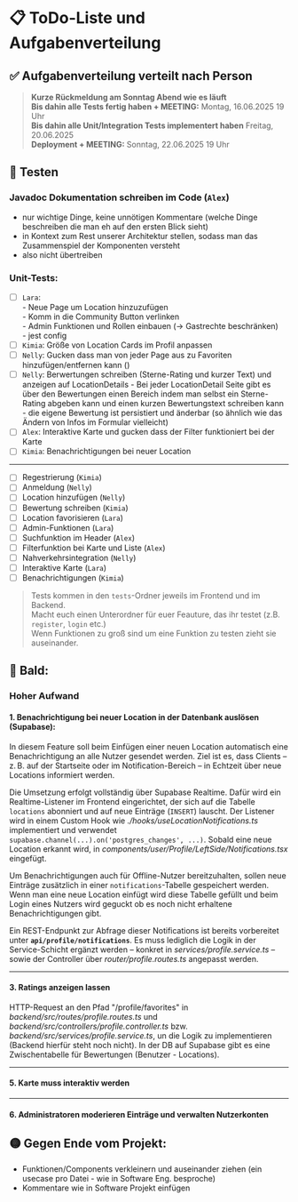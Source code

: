 # 📋 ToDo-Liste und Aufgabenverteilung

## ✅ Aufgabenverteilung verteilt nach Person

> **Kurze Rückmeldung am Sonntag Abend wie es läuft** <br>
> **Bis dahin alle Tests fertig haben + MEETING:** Montag, 16.06.2025 19 Uhr <br>
> **Bis dahin alle Unit/Integration Tests implementert haben** Freitag, 20.06.2025 <br>
> **Deployment + MEETING:** Sonntag, 22.06.2025 19 Uhr

## 🧪 Testen

### Javadoc Dokumentation schreiben im Code (`Alex`)

- nur wichtige Dinge, keine unnötigen Kommentare (welche Dinge beschreiben die man eh auf den ersten Blick sieht)
- in Kontext zum Rest unserer Architektur stellen, sodass man das Zusammenspiel der Komponenten versteht
- also nicht übertreiben

### Unit-Tests:

- [ ] `Lara`: <br>
      - Neue Page um Location hinzuzufügen <br>
      - Komm in die Community Button verlinken <br>
      - Admin Funktionen und Rollen einbauen (-> Gastrechte beschränken) <br>
      - jest config
- [ ] `Kimia`: Größe von Location Cards im Profil anpassen
- [ ] `Nelly`: Gucken dass man von jeder Page aus zu Favoriten hinzufügen/entfernen kann ()
- [ ] `Nelly`: Berwertungen schreiben (Sterne-Rating und kurzer Text) und anzeigen auf LocationDetails - Bei jeder LocationDetail Seite gibt es über den Bewertungen einen Bereich indem man selbst ein
      Sterne-Rating abgeben kann und einen kurzen Bewertungstext schreiben kann - die eigene Bewertung ist persistiert und änderbar (so ähnlich wie das Ändern von Infos im Formular vielleicht)
- [ ] `Alex`: Interaktive Karte und gucken dass der Filter funktioniert bei der Karte
- [ ] `Kimia`: Benachrichtigungen bei neuer Location

---

- [ ] Regestrierung (`Kimia`)
- [ ] Anmeldung (`Nelly`)
- [ ] Location hinzufügen (`Nelly`)
- [ ] Bewertung schreiben (`Kimia`)
- [ ] Location favorisieren (`Lara`)
- [ ] Admin-Funktionen (`Lara`)
- [ ] Suchfunktion im Header (`Alex`)
- [ ] Filterfunktion bei Karte und Liste (`Alex`)
- [ ] Nahverkehrsintegration (`Nelly`)
- [ ] Interaktive Karte (`Lara`)
- [ ] Benachrichtigungen (`Kimia`)

> Tests kommen in den `tests`-Ordner jeweils im Frontend und im Backend.<br>
> Macht euch einen Unterordner für euer Feauture, das ihr testet (z.B. `register`, `login` etc.) <br>
> Wenn Funktionen zu groß sind um eine Funktion zu testen zieht sie auseinander. <br>

## 🔴 Bald:

### Hoher Aufwand

#### 1. Benachrichtigung bei neuer Location in der Datenbank auslösen (Supabase):

In diesem Feature soll beim Einfügen einer neuen Location automatisch eine Benachrichtigung an alle Nutzer gesendet werden. Ziel ist es, dass Clients – z. B. auf der Startseite oder im Notification-Bereich – in Echtzeit über neue Locations informiert werden.

Die Umsetzung erfolgt vollständig über Supabase Realtime. Dafür wird ein Realtime-Listener im Frontend eingerichtet, der sich auf die Tabelle `locations` abonniert und auf neue Einträge (`INSERT`) lauscht. Der Listener wird in einem Custom Hook wie _./hooks/useLocationNotifications.ts_ implementiert und verwendet `supabase.channel(...).on('postgres_changes', ...)`. Sobald eine neue Location erkannt wird, in _components/user/Profile/LeftSide/Notifications.tsx_ eingefügt.

Um Benachrichtigungen auch für Offline-Nutzer bereitzuhalten, sollen neue Einträge zusätzlich in einer `notifications`-Tabelle gespeichert werden. Wenn man eine neue Location einfügt wird diese Tabelle gefüllt und beim Login eines Nutzers wird geguckt ob es noch nicht erhaltene Benachrichtigungen gibt.

Ein REST-Endpunkt zur Abfrage dieser Notifications ist bereits vorbereitet unter **`api/profile/notifications`**. Es muss lediglich die Logik in der Service-Schicht ergänzt werden – konkret in _services/profile.service.ts_ – sowie der Controller über _router/profile.routes.ts_ angepasst werden.

---

#### 3. Ratings anzeigen lassen

HTTP-Request an den Pfad "/profile/favorites" in _backend/src/routes/profile.routes.ts_ und _backend/src/controllers/profile.controller.ts_ bzw.
_backend/src/services/profile.service.ts_, un die Logik zu implementieren (Backend hierfür steht noch nicht).
In der DB auf Supabase gibt es eine Zwischentabelle für Bewertungen (Benutzer - Locations).

---

#### 5. Karte muss interaktiv werden

---

#### 6. Administratoren moderieren Einträge und verwalten Nutzerkonten

## 🟡 Gegen Ende vom Projekt:

- Funktionen/Components verkleinern und auseinander ziehen (ein usecase pro Datei - wie in Software Eng. besproche)
- Kommentare wie in Software Projekt einfügen

